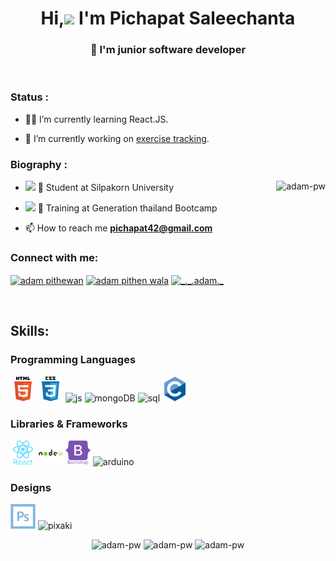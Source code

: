 <h1 align ="center">Hi,<img src ="https://raw.githubusercontent.com/nixin72/nixin72/master/wave.gif"width = 35> I'm Pichapat Saleechanta</h1>
<h3 align ="center"> 🌱 I'm junior software developer </h3>
  
 <br>
 
 <p align="right"> <h3>Status :</h3> </p>
 
- 👨‍💻 I’m currently learning React.JS.

- 🤯 I’m currently working on [exercise tracking](https://exernotion-project.vercel.app/activities).


<p align="right"> <h3>Biography :</h3> </p>

<p><img align="right" src="https://github.com/brightpcp/Pokedex-react/blob/main/public/images/Image%20from%20iOS.gif" alt="adam-pw" /></p>

- <img src ="https://scontent.fbkk12-2.fna.fbcdn.net/v/t31.18172-8/10469565_10154005236996253_8549410906042075485_o.jpg?_nc_cat=105&ccb=1-5&_nc_sid=09cbfe&_nc_eui2=AeFCEbc07BtpTjucPbD4kXYxHWn0hIDYxbkdafSEgNjFuQpCRdiRNlQ90U61_iwOmRlSaB-Sehcmxfturlhjh58h&_nc_ohc=zL3wQED70YgAX_M0Ios&tn=F1xh82JtrN_pz1QK&_nc_ht=scontent.fbkk12-2.fna&oh=00_AT_n7dBDqqeLCxsNSaW_9Zv-zazC7VSUtC0IZIkW1V65zA&oe=628F9677" 
   width = 20 > 💨 Student at Silpakorn University 
  
-  <img src="https://scontent.fbkk12-3.fna.fbcdn.net/v/t39.30808-6/232580133_101264878925478_7242207030737576724_n.png?_nc_cat=102&ccb=1-5&_nc_sid=09cbfe&_nc_eui2=AeENbXvVPDct2TlnyT_g_ZQ8oMETlT2ZZJOgwROVPZlkk_k7cDFTkv5WTkmwQR90sCvoY46nFSN5Z33d9W5JfUm3&_nc_ohc=ANRb4GPB3QwAX_T-NBC&_nc_ht=scontent.fbkk12-3.fna&oh=00_AT_YY_zZ3Exesf-_iE5MeL1MDw0pXD0u95SnrGf1liUwgQ&oe=6270F697"
  width = 20> 💨 Training at Generation thailand Bootcamp  
  
- 📫 How to reach me **pichapat42@gmail.com**

<h3 align="left">Connect with me:</h3>
<p align="left">
  <a href="https://www.linkedin.com/in/pichapat-saleechanta-3867b222b/" target="blank"><img align="center"
      src="https://raw.githubusercontent.com/rahuldkjain/github-profile-readme-generator/master/src/images/icons/Social/linked-in-alt.svg"
      alt="adam pithewan" height="30" width="40" /></a> 
  <a href="https://www.facebook.com/pichapat.saleechan/" target="blank"><img align="center"
      src="https://raw.githubusercontent.com/rahuldkjain/github-profile-readme-generator/master/src/images/icons/Social/facebook.svg"
      alt="adam pithen wala" height="30" width="40" /></a> 
  <a href="https://www.instagram.com/brighttiiez/" target="blank"><img align="center"
      src="https://raw.githubusercontent.com/rahuldkjain/github-profile-readme-generator/master/src/images/icons/Social/instagram.svg"
      alt="_._.adam._" height="30" width="40" /></a> 
</p>

<br>

<h2 align="left">Skills:</h2>
<h3 align="left"> Programming Languages</h3>
<p align="left">  <img
      src="https://raw.githubusercontent.com/devicons/devicon/master/icons/html5/html5-original-wordmark.svg"
      alt="html" width="40" height="40" /> 
    <img src="https://raw.githubusercontent.com/devicons/devicon/master/icons/css3/css3-original-wordmark.svg"
      alt="css" width="40" height="40" />   
    <img src="https://logospng.org/download/javascript/logo-javascript-icon-1024.png"
      alt="js" width="40" height="35" /> 
    <img src="https://cms-assets.tutsplus.com/uploads/users/1116/posts/24835/preview_image/mongodb-logo.png"
      alt="mongoDB" width="40" height="35" />   
    <img src="https://download.logo.wine/logo/MySQL/MySQL-Logo.wine.png" alt="sql"
      width="40" height="40" /> 
    <img src="https://raw.githubusercontent.com/devicons/devicon/master/icons/c/c-original.svg" alt="C"
      width="40" height="40" /></p>

<h3 align="left">Libraries & Frameworks</h3>
<p align="left">  <img
      src="https://raw.githubusercontent.com/devicons/devicon/master/icons/react/react-original-wordmark.svg"
      alt="react" width="40" height="40" /> 
    <img src="https://raw.githubusercontent.com/devicons/devicon/master/icons/nodejs/nodejs-original-wordmark.svg"
      alt="node" width="40" height="40" />
    <img src="https://raw.githubusercontent.com/devicons/devicon/master/icons/bootstrap/bootstrap-plain-wordmark.svg"
      alt="node" width="40" height="40" />
    <img src="https://upload.wikimedia.org/wikipedia/commons/thumb/8/87/Arduino_Logo.svg/2560px-Arduino_Logo.svg.png"
      alt="arduino" width="40" height="40" /></p>
<h3 align="left">Designs</h3>
<p align="left">  <img
      src="https://raw.githubusercontent.com/devicons/devicon/master/icons/photoshop/photoshop-line.svg"
      alt="ps" width="40" height="40" /> 
    <img src="https://pbs.twimg.com/profile_images/1338520488868519939/pSOHQ91W_400x400.jpg"
      alt="pixaki" width="40" height="40" /></p>
  
  <p align="center">
  <img src="https://i.pinimg.com/originals/66/89/dc/6689dc331be27e66349ce9a4d15ddff3.gif" alt="adam-pw" width="40" height="40"/>
<img src="https://i.pinimg.com/originals/66/89/dc/6689dc331be27e66349ce9a4d15ddff3.gif" alt="adam-pw" width="40" height="40"/>
<img src="https://i.pinimg.com/originals/66/89/dc/6689dc331be27e66349ce9a4d15ddff3.gif" alt="adam-pw" width="40" height="40"/></p>
<!---
brightpcp/brightpcp is a ✨ special ✨ repository because its `README.md` (this file) appears on your GitHub profile.
You can click the Preview link to take a look at your changes.
--->

